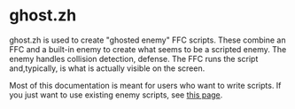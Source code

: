 # ghost.zh

ghost.zh is used to create "ghosted enemy" FFC scripts. These combine an FFC
and a built-in enemy to create what seems to be a scripted enemy. The enemy
handles collision detection, defense. The FFC runs the script and,typically,
is what is actually visible on the screen.

Most of this documentation is meant for users who want to write scripts.
If you just want to use existing enemy scripts, see [this page](autoGhost.md).

